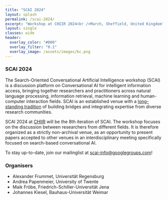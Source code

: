 ```yaml
---
title: "SCAI 2024"
layout: splash
permalink: /scai-2024/
excerpt: "Workshop at CHIIR 2024<br />March, Sheffield, United Kingdom"
layout: single
classes: wide
header:
  overlay_color: "#000"
  overlay_filter: "0.1"
  overlay_image: /assets/images/bc.png
---
```


### SCAI 2024

The Search-Oriented Conversational Artificial Intelligence workshop (SCAI) is a discussion platform on Conversational AI for intelligent information access, bringing together researchers and practitioners across natural language processing, information retrieval, machine learning and human-computer interaction fields. SCAI is an established venue with a <a href="/events/">long-standing tradition</a> of building bridges and integrating expertise from diverse research communities.

SCAI 2024 at <a href="https://chiir2024.github.io/">CHIIR</a> will be the 8th iteration of SCAI. The workshop focuses on the discussion between researchers from different fields. It is therefore organized as a strictly non-archival venue, as an opportunity to present papers accepted to other venues in an interdisciplinary meeting specifically focused on search-based conversational AI.

To stay up-to-date, join our mailinglist at [scai-info@googlegroups.com](https://groups.google.com/g/scai-info)!

### Organisers

* Alexander Frummet, Universität Regensburg
* Andrea Papenmeier, University of Twente
* Maik Fröbe, Friedrich-Schiller-Universität Jena
* Johannes Kiesel, Bauhaus-Universität Weimar

